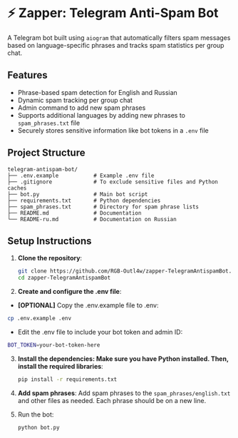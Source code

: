 # ⚡ Zapper: Telegram Anti-Spam Bot

A Telegram bot built using `aiogram` that automatically filters spam messages based on language-specific phrases and tracks spam statistics per group chat.

## Features

- Phrase-based spam detection for English and Russian
- Dynamic spam tracking per group chat
- Admin command to add new spam phrases
- Supports additional languages by adding new phrases to `spam_phrases.txt` file
- Securely stores sensitive information like bot tokens in a `.env` file

## Project Structure
```
telegram-antispam-bot/
├── .env.example           # Example .env file
├── .gitignore             # To exclude sensitive files and Python caches
├── bot.py                 # Main bot script
├── requirements.txt       # Python dependencies
├── spam_phrases.txt       # Directory for spam phrase lists
├── README.md              # Documentation
└── README-ru.md           # Documentation on Russian
```

## Setup Instructions

1. **Clone the repository**:
   ```bash
   git clone https://github.com/RGB-Outl4w/zapper-TelegramAntispamBot.git
   cd zapper-TelegramAntispamBot
   ```

2. **Create and configure the .env file**:

  - **[OPTIONAL]** Copy the .env.example file to .env:
  ```bash
  cp .env.example .env
  ```

  - Edit the .env file to include your bot token and admin ID:
  ```bash
  BOT_TOKEN=your-bot-token-here
  ```

3. **Install the dependencies: Make sure you have Python installed. Then, install the required libraries**:
   ```bash
   pip install -r requirements.txt
   ```
   
4. **Add spam phrases**: Add spam phrases to the `spam_phrases/english.txt` and other files as needed. Each phrase should be on a new line.

5. Run the bot:
   ```bash
   python bot.py
   ```
